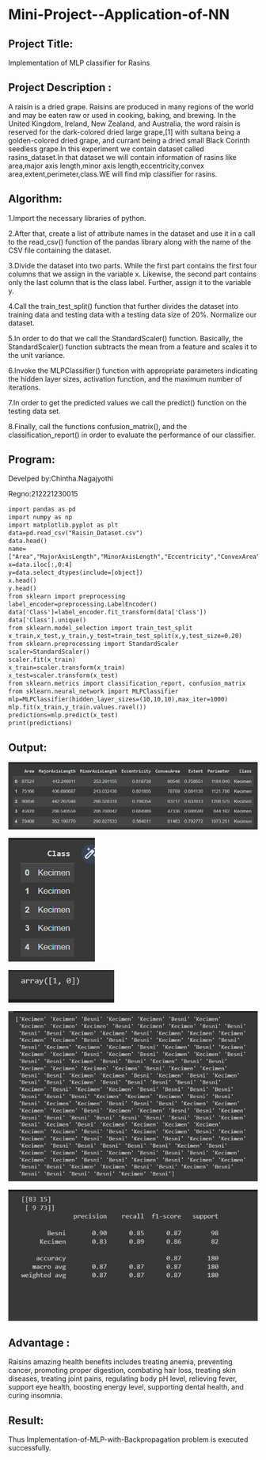 # Mini-Project--Application-of-NN

## Project Title:
Implementation of MLP classifier for Rasins
## Project Description :
A raisin is a dried grape. Raisins are produced in many regions of the world and may be eaten raw or used in cooking, baking, and brewing. In the United Kingdom, Ireland, New Zealand, and Australia, the word raisin is reserved for the dark-colored dried large grape,[1] with sultana being a golden-colored dried grape, and currant being a dried small Black Corinth seedless grape.In this experiment we contain dataset called rasins_dataset.In that dataset we will contain information of rasins like
area,major axis length,minor axis length,eccentricity,convex area,extent,perimeter,class.WE will find mlp classifier for rasins.
## Algorithm:
1.Import the necessary libraries of python.

2.After that, create a list of attribute names in the dataset and use it in a call to the read_csv() function of the pandas library along with the name of the CSV file containing the dataset.

3.Divide the dataset into two parts. While the first part contains the first four columns that we assign in the variable x. Likewise, the second part contains only the last column that is the class label. Further, assign it to the variable y.

4.Call the train_test_split() function that further divides the dataset into training data and testing data with a testing data size of 20%. Normalize our dataset.

5.In order to do that we call the StandardScaler() function. Basically, the StandardScaler() function subtracts the mean from a feature and scales it to the unit variance.

6.Invoke the MLPClassifier() function with appropriate parameters indicating the hidden layer sizes, activation function, and the maximum number of iterations.

7.In order to get the predicted values we call the predict() function on the testing data set.

8.Finally, call the functions confusion_matrix(), and the classification_report() in order to evaluate the performance of our classifier.
## Program:
Develped by:Chintha.Nagajyothi

Regno:212221230015

```
import pandas as pd
import numpy as np
import matplotlib.pyplot as plt
data=pd.read_csv("Raisin_Dataset.csv")
data.head()
name=["Area","MajorAxisLength","MinorAxisLength","Eccentricity","ConvexArea","Extent","Perimeter","Class"]
x=data.iloc[:,0:4]
y=data.select_dtypes(include=[object])
x.head()
y.head()
from sklearn import preprocessing
label_encoder=preprocessing.LabelEncoder()
data['Class']=label_encoder.fit_transform(data['Class'])
data['Class'].unique()
from sklearn.model_selection import train_test_split
x_train,x_test,y_train,y_test=train_test_split(x,y,test_size=0.20)
from sklearn.preprocessing import StandardScaler
scaler=StandardScaler()
scaler.fit(x_train)
x_train=scaler.transform(x_train)
x_test=scaler.transform(x_test)
from sklearn.metrics import classification_report, confusion_matrix
from sklearn.neural_network import MLPClassifier
mlp=MLPClassifier(hidden_layer_sizes=(10,10,10),max_iter=1000)
mlp.fit(x_train,y_train.values.ravel())
predictions=mlp.predict(x_test)
print(predictions)
```
## Output:
![output](https://github.com/Nagadurg/Mini-Project--Application-of-NN/blob/93f87d73eeb2c244a2d5371836bf50680dbe72d6/o2.png)

![output](https://github.com/Nagadurg/Mini-Project--Application-of-NN/blob/93f87d73eeb2c244a2d5371836bf50680dbe72d6/o3.png)

![output](https://github.com/Nagadurg/Mini-Project--Application-of-NN/blob/93f87d73eeb2c244a2d5371836bf50680dbe72d6/o4.png)

![output](https://github.com/Nagadurg/Mini-Project--Application-of-NN/blob/93f87d73eeb2c244a2d5371836bf50680dbe72d6/o5.png)

![output](https://github.com/Nagadurg/Mini-Project--Application-of-NN/blob/93f87d73eeb2c244a2d5371836bf50680dbe72d6/o6.png)

## Advantage :

Raisins amazing health benefits includes treating anemia, preventing cancer, promoting proper digestion, combating hair loss, treating skin diseases, treating joint pains, regulating body pH level, relieving fever, support eye health, boosting energy level, supporting dental health, and curing insomnia.
## Result:
Thus Implementation-of-MLP-with-Backpropagation problem is executed successfully.


